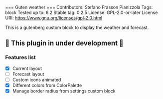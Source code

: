 === Guten weather ===
Contributors:      Stefano Frasson Pianizzola
Tags:              block
Tested up to:      6.2
Stable tag:        0.2.5
License:           GPL-2.0-or-later
License URI:       https://www.gnu.org/licenses/gpl-2.0.html

This is a gutenberg custom block to display the weather and forecast.
## :rotating_light:  This plugin in under development :rotating_light: 

### Features list

- [x] Current layout
- [ ] Forecast layout
- [ ] Custom icons animated
- [x] Different colors from ColorPalette
- [x] Manage border radius from settings custom block